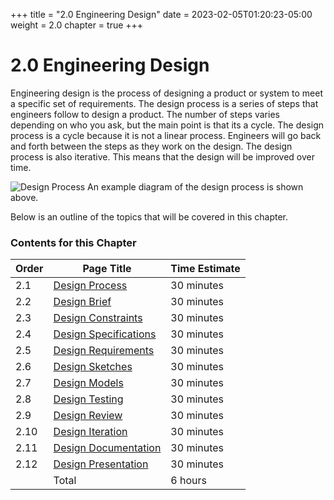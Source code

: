 +++
title = "2.0 Engineering Design"
date = 2023-02-05T01:20:23-05:00
weight = 2.0
chapter = true
+++

# 2.0 Engineering Design

Engineering design is the process of designing a product or system to meet a specific set of requirements. The design process is a series of steps that engineers follow to design a product. The number of steps varies depending on who you ask, but the main point is that its a cycle. The design process is a cycle because it is not a linear process. Engineers will go back and forth between the steps as they work on the design. The design process is also iterative. This means that the design will be improved over time. 

![Design Process](/images/engineering_design/engDesignChart.jpg)
An example diagram of the design process is shown above.

Below is an outline of the topics that will be covered in this chapter.

### Contents for this Chapter

| Order | Page Title | Time Estimate |
| --- | --- | --- |
| 2.1 | [Design Process](/content/engineering_design/design_process.md) | 30 minutes |
| 2.2 | [Design Brief](/content/engineering_design/design_brief.md) | 30 minutes |
| 2.3 | [Design Constraints](/content/engineering_design/design_constraints.md) | 30 minutes |
| 2.4 | [Design Specifications](/content/engineering_design/design_specifications.md) | 30 minutes |
| 2.5 | [Design Requirements](/content/engineering_design/design_requirements.md) | 30 minutes |
| 2.6 | [Design Sketches](/content/engineering_design/design_sketches.md) | 30 minutes |
| 2.7 | [Design Models](/content/engineering_design/design_models.md) | 30 minutes |
| 2.8 | [Design Testing](/content/engineering_design/design_testing.md) | 30 minutes |
| 2.9 | [Design Review](/content/engineering_design/design_review.md) | 30 minutes |
| 2.10 | [Design Iteration](/content/engineering_design/design_iteration.md) | 30 minutes |
| 2.11 | [Design Documentation](/content/engineering_design/design_documentation.md) | 30 minutes |
| 2.12 | [Design Presentation](/content/engineering_design/design_presentation.md) | 30 minutes |
|      | Total | 6 hours |